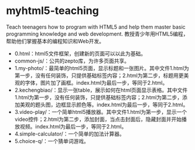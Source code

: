 # myhtml5-teaching
Teach teenagers how to program with HTML5 and help them master basic programming knowledge and web development.
教授青少年用HTML5编程，帮助他们掌握基本的编程知识和Web开发。

- 0.html：html5文件框架，创建新的页面可以以此为基础。
- common-js/：公共的zepto库，为许多页面共享。
- 1.my-photo/：最简单的html5页面，显示标题和一张图片。其中文件1.html为第一步，没有任何装饰，只提供基础标签内容；2.html为第二步，标题用更美观的字体，图片加了画框。index.html为最后一步，等同于2.html。
- 2.kechengbiao/：显示一张table，展示如何在html页面显示表格。其中文件1.html为第一步，没有任何装饰，只提供基础标签内容；2.html为第二步，添加美观的题头图，边框显示颜色等。index.html为最后一步，等同于2.html。
- 3.video-play/：一个简单html5播放器。其中文件1.html为第一步，显示一个video控件；2.html为第二步，添加封面，当点击封面后，隐藏封面并开始播放视频。index.html为最后一步，等同于2.html。
- 4.simple-calculator/：一个简单的加法计算器。
- 5.choice-q/：一个猜单词游戏。
